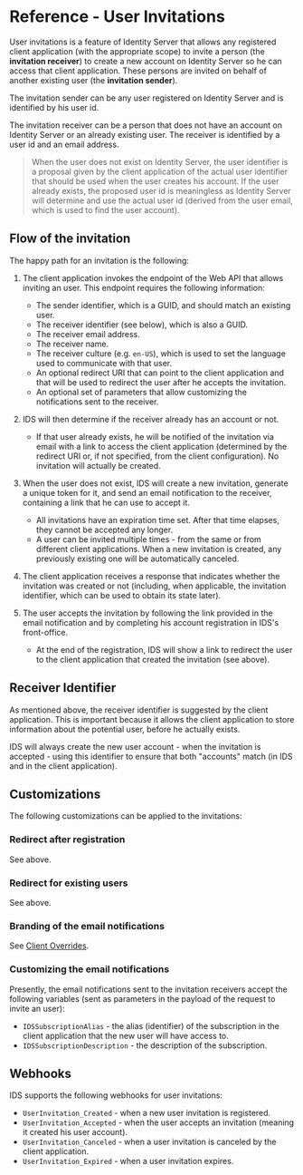# Reference - User Invitations

User invitations is a feature of Identity Server that allows any registered client application (with the appropriate scope) to invite a person (the **invitation receiver**) to create a new account on Identity Server so he can access that client application. These persons are invited on behalf of another existing user (the **invitation sender**).

The invitation sender can be any user registered on Identity Server and is identified by his user id.

The invitation receiver can be a person that does not have an account on Identity Server or an already existing user. The receiver is identified by a user id and an email address.

> When the user does not exist on Identity Server, the user identifier is a proposal given by the client application of the actual user identifier that should be used when the user creates his account. If the user already exists, the proposed user id is meaningless as Identity Server will determine and use the actual user id (derived from the user email, which is used to find the user account).

## Flow of the invitation

The happy path for an invitation is the following:

1. The client application invokes the endpoint of the Web API that allows inviting an user. This endpoint requires the following information:
    - The sender identifier, which is a GUID, and should match an existing user.
    - The receiver identifier (see below), which is also a GUID.
    - The receiver email address.
    - The receiver name.
    - The receiver culture (e.g. `en-US`), which is used to set the language used to communicate with that user.
    - An optional redirect URI that can point to the client application and that will be used to redirect the user after he accepts the invitation.
    - An optional set of parameters that allow customizing the notifications sent to the receiver.

2. IDS will then determine if the receiver already has an account or not.
    - If that user already exists, he will be notified of the invitation via email with a link to access the client application (determined by the redirect URI or, if not specified, from the client configuration). No invitation will actually be created.

3. When the user does not exist, IDS will create a new invitation, generate a unique token for it, and send an email notification to the receiver, containing a link that he can use to accept it.
    - All invitations have an expiration time set. After that time elapses, they cannot be accepted any longer.
    - A user can be invited multiple times - from the same or from different client applications. When a new invitation is created, any previously existing one will be automatically canceled.

4. The client application receives a response that indicates whether the invitation was created or not (including, when applicable, the invitation identifier, which can be used to obtain its state later).

4. The user accepts the invitation by following the link provided in the email notification and by completing his account registration in IDS's front-office.
    - At the end of the registration, IDS will show a link to redirect the user to the client application that created the invitation (see above).

## Receiver Identifier

As mentioned above, the receiver identifier is suggested by the client application. This is important because it allows the client application to store information about the potential user, before he actually exists.

IDS will always create the new user account - when the invitation is accepted - using this identifier to ensure that both "accounts" match (in IDS and in the client application).

## Customizations

The following customizations can be applied to the invitations:

### Redirect after registration

See above.

### Redirect for existing users

See above.

### Branding of the email notifications

See [Client Overrides](client-overrides.md).

### Customizing the email notifications

Presently, the email notifications sent to the invitation receivers accept the following variables (sent as parameters in the payload of the request to invite an user):

- `IDSSubscriptionAlias` - the alias (identifier) of the subscription in the client application that the new user will have access to.
- `IDSSubscriptionDescription` - the description of the subscription.

## Webhooks

IDS supports the following webhooks for user invitations:

- `UserInvitation_Created` - when a new user invitation is registered.
- `UserInvitation_Accepted` - when the user accepts an invitation (meaning it created his user account).
- `UserInvitation_Canceled` - when a user invitation is canceled by the client application.
- `UserInvitation_Expired` - when a user invitation expires.